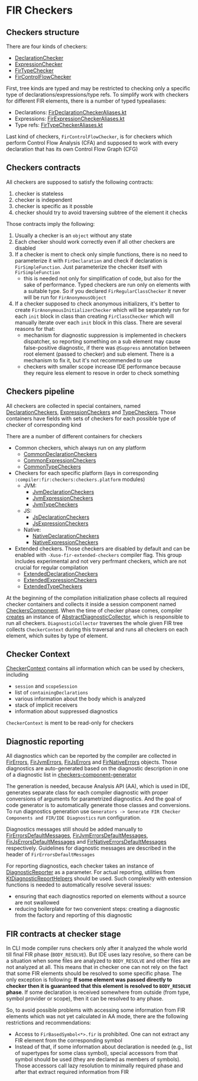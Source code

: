 # FIR Checkers

## Checkers structure

There are four kinds of checkers:
- [DeclarationChecker](https://github.com/JetBrains/kotlin/blob/master/compiler/fir/checkers/src/org/jetbrains/kotlin/fir/analysis/checkers/declaration/FirDeclarationChecker.kt)
- [ExpressionChecker](https://github.com/JetBrains/kotlin/blob/master/compiler/fir/checkers/src/org/jetbrains/kotlin/fir/analysis/checkers/expression/FirExpressionChecker.kt)
- [FirTypeChecker](https://github.com/JetBrains/kotlin/blob/master/compiler/fir/checkers/src/org/jetbrains/kotlin/fir/analysis/checkers/type/FirTypeChecker.kt)
- [FirControlFlowChecker](https://github.com/JetBrains/kotlin/blob/master/compiler/fir/checkers/src/org/jetbrains/kotlin/fir/analysis/checkers/cfa/FirControlFlowChecker.kt)

First, tree kinds are typed and may be restricted to checking only a specific type of declarations/expressions/type refs. To simplify work with checkers for different FIR elements, there is a number of typed typealiases:
- Declarations: [FirDeclarationCheckerAliases.kt](https://github.com/JetBrains/kotlin/blob/master/compiler/fir/checkers/gen/org/jetbrains/kotlin/fir/analysis/checkers/declaration/FirDeclarationCheckerAliases.kt)
- Expressions: [FirExpressionCheckerAliases.kt](https://github.com/JetBrains/kotlin/blob/master/compiler/fir/checkers/gen/org/jetbrains/kotlin/fir/analysis/checkers/expression/FirExpressionCheckerAliases.kt)
- Type refs: [FirTypeCheckerAliases.kt](https://github.com/JetBrains/kotlin/blob/master/compiler/fir/checkers/gen/org/jetbrains/kotlin/fir/analysis/checkers/type/FirTypeCheckerAliases.kt)

Last kind of checkers, `FirControlFlowChecker`, is for checkers which perform Control Flow Analysis (CFA) and supposed to work with every declaration that has its own Control Flow Graph (CFG)

## Checkers contracts

All checkers are supposed to satisfy the following contracts:
1. checker is stateless
2. checker is independent
3. checker is specific as it possble
4. checker should try to avoid traversing subtree of the element it checks

Those contracts imply the following:
1. Usually a checker is an `object` without any state
2. Each checker should work correctly even if all other checkers are disabled
3. If a checker is ment to check only simple functions, there is no need to parameterize it with `FirDeclaration` and check if declaration is `FirSimpleFunction`. Just parameterize the checker itself with `FirSimpleFunction`
    - this is needed not only for simplification of code, but also for the sake of performance. Typed checkers are run only on elements with a suitable type. So if you declared `FirRegularClassChecker`  it never will be run for `FirAnonymousObject`
4. If a checker supposed to check anonymous initializers, it's better to create `FirAnonymousInitializerChecker` which will be separately run for each `init` block in class than creating `FirClassChecker` which will manually iterate over each `init` block in this class. There are several reasons for that:
    - mechanism for diagnostic suppression is implemented in checkers dispatcher, so reporting something on a sub element may cause false-positive diagnostic, if there was `@Suppress` annotation between root element (passed to checker) and sub element. There is a mechanism to fix it, but it's not recommended to use
    - checkers with smaller scope increase IDE performance because they require less element to resove in order to check something

## Checkers pipeline

All checkers are collected in special containers, named [DeclarationCheckers](https://github.com/JetBrains/kotlin/blob/master/compiler/fir/checkers/gen/org/jetbrains/kotlin/fir/analysis/checkers/declaration/DeclarationCheckers.kt), [ExpressionCheckers](https://github.com/JetBrains/kotlin/blob/master/compiler/fir/checkers/gen/org/jetbrains/kotlin/fir/analysis/checkers/expression/ExpressionCheckers.kt) and [TypeCheckers](https://github.com/JetBrains/kotlin/blob/master/compiler/fir/checkers/gen/org/jetbrains/kotlin/fir/analysis/checkers/type/TypeCheckers.kt). Those containers have fields with sets of checkers for each possible type of checker of corresponding kind

There are a number of different containers for checkers
- Common checkers, which always run on any platform
    - [CommonDeclarationCheckers](https://github.com/JetBrains/kotlin/blob/master/compiler/fir/checkers/src/org/jetbrains/kotlin/fir/analysis/checkers/CommonDeclarationCheckers.kt)
    - [CommonExpressionCheckers](https://github.com/JetBrains/kotlin/blob/master/compiler/fir/checkers/src/org/jetbrains/kotlin/fir/analysis/checkers/CommonExpressionCheckers.kt)
    - [CommonTypeCheckers](https://github.com/JetBrains/kotlin/blob/master/compiler/fir/checkers/src/org/jetbrains/kotlin/fir/analysis/checkers/CommonTypeCheckers.kt)
- Checkers for each specific platform (lays in corresponding `:compiler:fir:checkers:checkers.platform` modules)
    - JVM:
        - [JvmDeclarationCheckers](https://github.com/JetBrains/kotlin/blob/master/compiler/fir/checkers/checkers.jvm/src/org/jetbrains/kotlin/fir/analysis/jvm/checkers/JvmDeclarationCheckers.kt)
        - [JvmExpressionCheckers](https://github.com/JetBrains/kotlin/blob/master/compiler/fir/checkers/checkers.jvm/src/org/jetbrains/kotlin/fir/analysis/jvm/checkers/JvmExpressionCheckers.kt)
        - [JvmTypeCheckers](https://github.com/JetBrains/kotlin/blob/master/compiler/fir/checkers/checkers.jvm/src/org/jetbrains/kotlin/fir/analysis/jvm/checkers/JvmTypeCheckers.kt)
    - JS:
        - [JsDeclarationCheckers](https://github.com/JetBrains/kotlin/blob/master/compiler/fir/checkers/checkers.js/src/org/jetbrains/kotlin/fir/analysis/js/checkers/JsDeclarationCheckers.kt)
        - [JsExpressionCheckers](https://github.com/JetBrains/kotlin/blob/master/compiler/fir/checkers/checkers.js/src/org/jetbrains/kotlin/fir/analysis/js/checkers/JsExpressionCheckers.kt)
    - Native:
        - [NativeDeclarationCheckers](https://github.com/JetBrains/kotlin/blob/master/compiler/fir/checkers/checkers.native/src/org/jetbrains/kotlin/fir/analysis/native/checkers/NativeDeclarationCheckers.kt)
        - [NativeExpressionCheckers](https://github.com/JetBrains/kotlin/blob/master/compiler/fir/checkers/checkers.native/src/org/jetbrains/kotlin/fir/analysis/native/checkers/NativeExpressionCheckers.kt)
- Extended checkers. Those checkers are disabled by default and can be enabled with `-Xuse-fir-extended-checkers` compiler flag. This group includes experimental and not very perfrmant checkers, which are not crucial for regular compilation
    - [ExtendedDeclarationCheckers](https://github.com/JetBrains/kotlin/blob/master/compiler/fir/checkers/src/org/jetbrains/kotlin/fir/analysis/checkers/ExtendedDeclarationCheckers.kt)
    - [ExtendedExpressionCheckers](https://github.com/JetBrains/kotlin/blob/master/compiler/fir/checkers/src/org/jetbrains/kotlin/fir/analysis/checkers/ExtendedExpressionCheckers.kt)
    - [ExtendedTypeCheckers](https://github.com/JetBrains/kotlin/blob/master/compiler/fir/checkers/src/org/jetbrains/kotlin/fir/analysis/checkers/ExtendedTypeCheckers.kt)

At the beginning of the compilation initialization phase collects all required checker containers and collects it inside a session component named [CheckersComponent](https://github.com/JetBrains/kotlin/blob/master/compiler/fir/checkers/src/org/jetbrains/kotlin/fir/analysis/CheckersComponent.kt). When the time of checker phase comes, compiler [creates](https://github.com/JetBrains/kotlin/blob/master/compiler/fir/entrypoint/src/org/jetbrains/kotlin/fir/pipeline/analyse.kt#L23) an instance of [AbstractDiagnosticCollector](https://github.com/JetBrains/kotlin/blob/master/compiler/fir/checkers/src/org/jetbrains/kotlin/fir/analysis/collectors/AbstractDiagnosticCollector.kt), which is responsible to run all checkers. `DiagnosticCollector` traverses the whole given FIR tree collects `CheckerContext` during this traversal and runs all checkers on each element, which suites by type of element.

## Checker Context

[CheckerContext](https://github.com/JetBrains/kotlin/blob/master/compiler/fir/checkers/src/org/jetbrains/kotlin/fir/analysis/checkers/context/CheckerContext.kt) contains all information which can be used by checkers, including
- `session` and `scopeSession`
- list of `containingDeclarations`
- various information about the body which is analyzed
- stack of implicit receivers
- information about suppressed diagnostics

`CheckerContext` is ment to be read-only for checkers

## Diagnostic reporting

All diagnostics which can be reported by the compiler are collected in [FirErrors](https://github.com/JetBrains/kotlin/blob/master/compiler/fir/checkers/gen/org/jetbrains/kotlin/fir/analysis/diagnostics/FirErrors.kt), [FirJvmErrors](https://github.com/JetBrains/kotlin/blob/master/compiler/fir/checkers/checkers.jvm/gen/org/jetbrains/kotlin/fir/analysis/diagnostics/jvm/FirJvmErrors.kt), [FirJsErrors](https://github.com/JetBrains/kotlin/blob/master/compiler/fir/checkers/checkers.js/gen/org/jetbrains/kotlin/fir/analysis/diagnostics/js/FirJsErrors.kt) and [FirNativeErrors](https://github.com/JetBrains/kotlin/blob/master/compiler/fir/checkers/checkers.native/gen/org/jetbrains/kotlin/fir/analysis/diagnostics/native/FirNativeErrors.kt) objects. Those diagnostics are auto-generated based on the diagnostic description in one of a diagnostic list in [checkers-component-generator](https://github.com/JetBrains/kotlin/tree/master/compiler/fir/checkers/checkers-component-generator/src/org/jetbrains/kotlin/fir/checkers/generator/diagnostics)

The generation is needed, because Analysis API (AA), which is used in IDE, generates separate class for each compiler diagnostic with proper conversions of arguments for parametrized diagnostics. And the goal of code generator is to automatically generate those classes and conversions. To run diagnostics generation use `Generators -> Generate FIR Checker Components and FIR/IDE Diagnostics` run configuration.

Diagnostics messages still should be added manually to [FirErrorsDefaultMessages](https://github.com/JetBrains/kotlin/blob/master/compiler/fir/checkers/src/org/jetbrains/kotlin/fir/analysis/diagnostics/FirErrorsDefaultMessages.kt), [FirJvmErrorsDefaultMessages](https://github.com/JetBrains/kotlin/blob/master/compiler/fir/checkers/checkers.jvm/src/org/jetbrains/kotlin/fir/analysis/diagnostics/jvm/FirJvmErrorsDefaultMessages.kt), [FirJsErrorsDefaultMessages](https://github.com/JetBrains/kotlin/blob/master/compiler/fir/checkers/checkers.js/src/org/jetbrains/kotlin/fir/analysis/diagnostics/js/FirJsErrorsDefaultMessages.kt) and [FirNativeErrorsDefaultMessages](https://github.com/JetBrains/kotlin/blob/master/compiler/fir/checkers/checkers.native/src/org/jetbrains/kotlin/fir/analysis/diagnostics/native/FirNativeErrorsDefaultMessages.kt) respectively. Guidelines for diagnostic messages are described in the header of `FirErrorsDefaultMessages`

For reporting diagnostics, each checker takes an instance of [DiagnosticReporter](https://github.com/JetBrains/kotlin/blob/master/compiler/frontend.common/src/org/jetbrains/kotlin/diagnostics/DiagnosticReporter.kt) as a parameter. For actual reporting, utilities from [KtDiagnosticReportHelpers](https://github.com/JetBrains/kotlin/blob/master/compiler/frontend.common/src/org/jetbrains/kotlin/diagnostics/KtDiagnosticReportHelpers.kt) should be used. Such complexity with extension functions is needed to automatically resolve several issues:
- ensuring that each diagnostics reported on elements without a source are not swallowed
- reducing boilerplate for two convenient steps: creating a diagnostic from the factory and reporting of this diagnostic

## FIR contracts at checker stage

In CLI mode compiler runs checkers only after it analyzed the whole world till final FIR phase (`BODY_RESOLVE`). But IDE uses lazy resolve, so there can be a situation when some files are analyzed to `BODY_RESOLVE` and other files are not analyzed at all. This means that in checker one can not rely on the fact that some FIR elements should be resolved to some specific phase. The only exception is following: **If some element was passed directly to checker then it is guaranteed that this element is resolved to `BODY_RESOLVE` phase**. If some declaration is received somewhere from outside (from type, symbol provider or scope), then it can be resolved to any phase.

So, to avoid possible problems with accessing some information from FIR elements which was not yet calculated in AA mode, there are the following restrictions and recommendations:
- Access to `FirBasedSymbol<*>.fir` is prohibited. One can not extract any FIR element from the corresponding symbol
- Instead of that, if some information about declaration is needed (e.g., list of supertypes for some class symbol), special accessors from that symbol should be used (they are declared as members of symbols). Those accessors call lazy resolution to minimally required phase and after that extract required information from FIR
